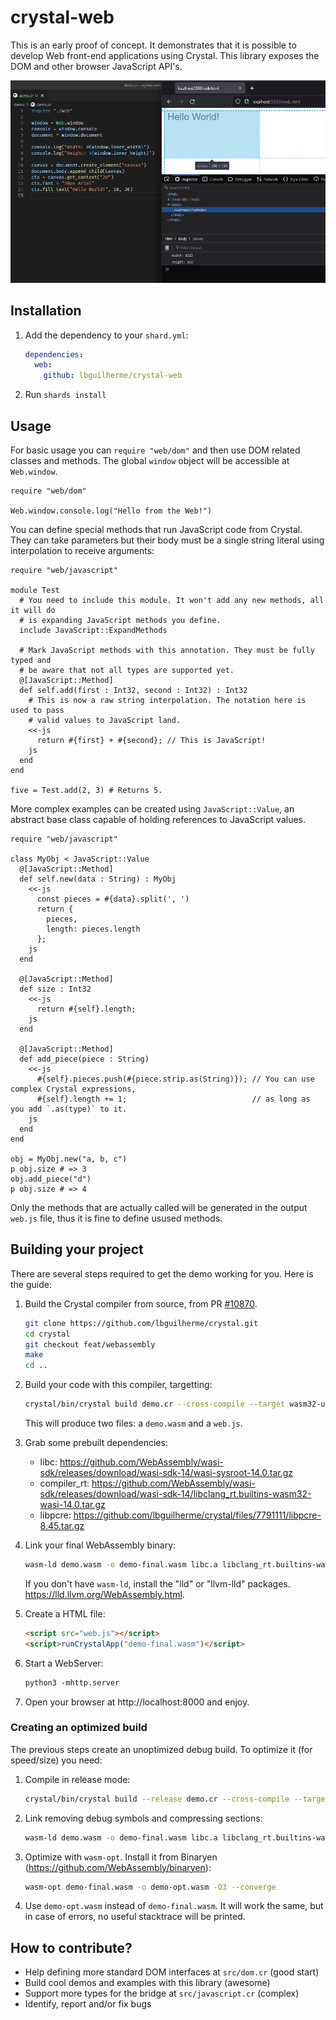 # crystal-web

This is an early proof of concept. It demonstrates that it is possible to develop Web front-end applications using Crystal. This library exposes the DOM and other browser JavaScript API's.

![demo](example/demo.png)

## Installation

1. Add the dependency to your `shard.yml`:

   ```yaml
   dependencies:
     web:
       github: lbguilherme/crystal-web
   ```

2. Run `shards install`

## Usage

For basic usage you can `require "web/dom"` and then use DOM related classes and methods. The global `window` object will be accessible at `Web.window`.

```crystal
require "web/dom"

Web.window.console.log("Hello from the Web!")
```

You can define special methods that run JavaScript code from Crystal. They can take parameters but their body must be a single string literal using interpolation to receive arguments:

```crystal
require "web/javascript"

module Test
  # You need to include this module. It won't add any new methods, all it will do
  # is expanding JavaScript methods you define.
  include JavaScript::ExpandMethods

  # Mark JavaScript methods with this annotation. They must be fully typed and
  # be aware that not all types are supported yet.
  @[JavaScript::Method]
  def self.add(first : Int32, second : Int32) : Int32
    # This is now a raw string interpolation. The notation here is used to pass
    # valid values to JavaScript land.
    <<-js
      return #{first} + #{second}; // This is JavaScript!
    js
  end
end

five = Test.add(2, 3) # Returns 5.
```

More complex examples can be created using `JavaScript::Value`, an abstract base class capable of holding references to JavaScript values.

```crystal
require "web/javascript"

class MyObj < JavaScript::Value
  @[JavaScript::Method]
  def self.new(data : String) : MyObj
    <<-js
      const pieces = #{data}.split(', ')
      return {
        pieces,
        length: pieces.length
      };
    js
  end

  @[JavaScript::Method]
  def size : Int32
    <<-js
      return #{self}.length;
    js
  end

  @[JavaScript::Method]
  def add_piece(piece : String)
    <<-js
      #{self}.pieces.push(#{piece.strip.as(String)}); // You can use complex Crystal expressions,
      #{self}.length += 1;                            // as long as you add `.as(type)` to it.
    js
  end
end

obj = MyObj.new("a, b, c")
p obj.size # => 3
obj.add_piece("d")
p obj.size # => 4
```

Only the methods that are actually called will be generated in the output `web.js` file, thus it is fine to define usused methods.

## Building your project

There are several steps required to get the demo working for you. Here is the guide:

1. Build the Crystal compiler from source, from PR [#10870](https://github.com/crystal-lang/crystal/pull/10870).

    ```sh
    git clone https://github.com/lbguilherme/crystal.git
    cd crystal
    git checkout feat/webassembly
    make
    cd ..
    ```

2. Build your code with this compiler, targetting:

    ```sh
    crystal/bin/crystal build demo.cr --cross-compile --target wasm32-unknown-wasi
    ```

    This will produce two files: a `demo.wasm` and a `web.js`.

3. Grab some prebuilt dependencies:

    - libc: https://github.com/WebAssembly/wasi-sdk/releases/download/wasi-sdk-14/wasi-sysroot-14.0.tar.gz
    - compiler_rt: https://github.com/WebAssembly/wasi-sdk/releases/download/wasi-sdk-14/libclang_rt.builtins-wasm32-wasi-14.0.tar.gz
    - libpcre: https://github.com/lbguilherme/crystal/files/7791111/libpcre-8.45.tar.gz

4. Link your final WebAssembly binary:

    ```sh
    wasm-ld demo.wasm -o demo-final.wasm libc.a libclang_rt.builtins-wasm32.a libpcre.a --import-undefined --no-entry --export __crystal_main
    ```

    If you don't have `wasm-ld`, install the "lld" or "llvm-lld" packages. https://lld.llvm.org/WebAssembly.html.

5. Create a HTML file:

    ```html
    <script src="web.js"></script>
    <script>runCrystalApp("demo-final.wasm")</script>
    ```

6. Start a WebServer:

    ```html
    python3 -mhttp.server
    ```

7. Open your browser at http://localhost:8000 and enjoy.

### Creating an optimized build

The previous steps create an unoptimized debug build. To optimize it (for speed/size) you need:

1. Compile in release mode:

    ```sh
    crystal/bin/crystal build --release demo.cr --cross-compile --target wasm32-unknown-wasi
    ```

2. Link removing debug symbols and compressing sections:

    ```sh
    wasm-ld demo.wasm -o demo-final.wasm libc.a libclang_rt.builtins-wasm32.a libpcre.a --import-undefined --no-entry --export __crystal_main --strip-all --compress-relocations
    ```

3. Optimize with `wasm-opt`. Install it from Binaryen (https://github.com/WebAssembly/binaryen):

    ```sh
    wasm-opt demo-final.wasm -o demo-opt.wasm -O3 --converge
    ```

4. Use `demo-opt.wasm` instead of `demo-final.wasm`. It will work the same, but in case of errors, no useful stacktrace will be printed.

## How to contribute?

- Help defining more standard DOM interfaces at `src/dom.cr` (good start)
- Build cool demos and examples with this library (awesome)
- Support more types for the bridge at `src/javascript.cr` (complex)
- Identify, report and/or fix bugs
